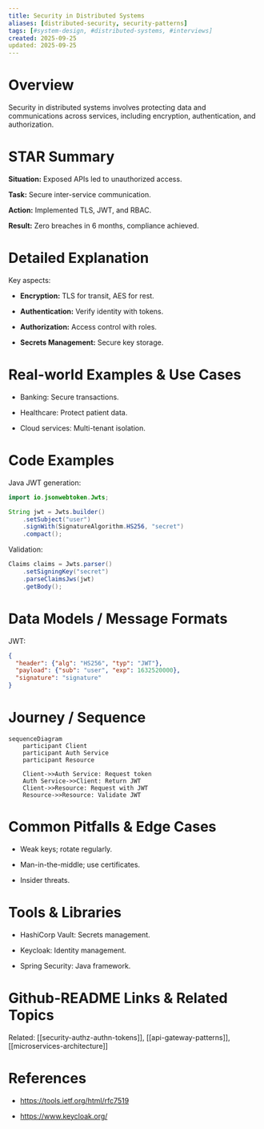 ```yaml
---
title: Security in Distributed Systems
aliases: [distributed-security, security-patterns]
tags: [#system-design, #distributed-systems, #interviews]
created: 2025-09-25
updated: 2025-09-25
---
```


# Overview

Security in distributed systems involves protecting data and communications across services, including encryption, authentication, and authorization.

# STAR Summary

**Situation:** Exposed APIs led to unauthorized access.

**Task:** Secure inter-service communication.

**Action:** Implemented TLS, JWT, and RBAC.

**Result:** Zero breaches in 6 months, compliance achieved.

# Detailed Explanation

Key aspects:

- **Encryption:** TLS for transit, AES for rest.

- **Authentication:** Verify identity with tokens.

- **Authorization:** Access control with roles.

- **Secrets Management:** Secure key storage.

# Real-world Examples & Use Cases

- Banking: Secure transactions.

- Healthcare: Protect patient data.

- Cloud services: Multi-tenant isolation.

# Code Examples

Java JWT generation:

```java
import io.jsonwebtoken.Jwts;

String jwt = Jwts.builder()
    .setSubject("user")
    .signWith(SignatureAlgorithm.HS256, "secret")
    .compact();
```

Validation:

```java
Claims claims = Jwts.parser()
    .setSigningKey("secret")
    .parseClaimsJws(jwt)
    .getBody();
```

# Data Models / Message Formats

JWT:

```json
{
  "header": {"alg": "HS256", "typ": "JWT"},
  "payload": {"sub": "user", "exp": 1632520000},
  "signature": "signature"
}
```

# Journey / Sequence

```mermaid
sequenceDiagram
    participant Client
    participant Auth Service
    participant Resource

    Client->>Auth Service: Request token
    Auth Service->>Client: Return JWT
    Client->>Resource: Request with JWT
    Resource->>Resource: Validate JWT
```

# Common Pitfalls & Edge Cases

- Weak keys; rotate regularly.

- Man-in-the-middle; use certificates.

- Insider threats.

# Tools & Libraries

- HashiCorp Vault: Secrets management.

- Keycloak: Identity management.

- Spring Security: Java framework.

# Github-README Links & Related Topics

Related: [[security-authz-authn-tokens]], [[api-gateway-patterns]], [[microservices-architecture]]

# References

- https://tools.ietf.org/html/rfc7519

- https://www.keycloak.org/
